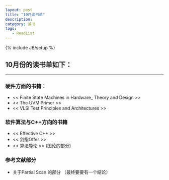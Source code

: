 ```yaml
---
layout: post
title: "10月读书单"
description: 
category: 读书 
tags: 
   - ReadList
---
```

{% include JB/setup %} 
 
## 10月份的读书单如下：  
---  

### 硬件方面的书籍：
* << Finite State Machines in Hardware_ Theory and Design >>
* << The UVM Primer >>
* << VLSI Test Principles and Architectures >>

### 软件算法与C++方向的书籍  
* << Effective C++ >>
* << 剑指Offer >>
* << 算法导论 >> (图论的部分)

### 参考文献部分
* 关于Partial Scan 的部分 （最终要要有一个结论）

